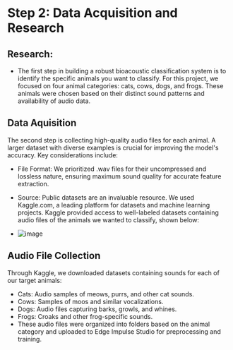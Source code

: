 # Step 2: Data Acquisition and Research

## Research:
- The first step in building a robust bioacoustic classification system is to identify the specific animals you want to classify. For this project, we focused on four animal categories: cats, cows, dogs, and frogs. These animals were chosen based on their distinct sound patterns and availability of audio data.

## Data Aquisition
The second step is collecting high-quality audio files for each animal. A larger dataset with diverse examples is crucial for improving the model's accuracy. Key considerations include:
- File Format: We prioritized .wav files for their uncompressed and lossless nature, ensuring maximum sound quality for accurate feature extraction.
- Source: Public datasets are an invaluable resource. We used Kaggle.com, a leading platform for datasets and machine learning projects. Kaggle provided access to well-labeled datasets containing audio files of the animals we wanted to classify, shown below:
  
- ![image](https://github.com/user-attachments/assets/e3f4cb41-d31b-4d79-85b1-039c448acf60)

## Audio File Collection
Through Kaggle, we downloaded datasets containing sounds for each of our target animals:
- Cats: Audio samples of meows, purrs, and other cat sounds.
- Cows: Samples of moos and similar vocalizations.
- Dogs: Audio files capturing barks, growls, and whines.
- Frogs: Croaks and other frog-specific sounds.
- These audio files were organized into folders based on the animal category and uploaded to Edge Impulse Studio for preprocessing and training.
